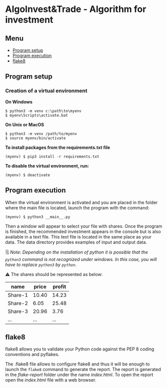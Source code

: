 # AlgoInvest&Trade - Algorithm for investment


## Menu

* [Program setup](#program-setup)
* [Program execution](#program-execution)
* [flake8](#flake8)

## Program setup

### Creation of a virtual environment

**On Windows**
```
$ python3 -m venv c:\path\to\myenv
$ myenv\Scripts\activate.bat
```

**On Unix or MacOS**
```
$ python3 -m venv /path/to/myenv
$ source myenv/bin/activate
```

**To install packages from the requirements.txt file**
```
(myenv) $ pip3 install -r requirements.txt
```

**To disable the virtual environment, run:**
```
(myenv) $ deactivate
```

## Program execution

When the virtual environment is activated and you are placed in the folder where the main file is located, launch the program with the command:
```
(myenv) $ python3 __main__.py
```

Then a window will appear to select your file with shares. Once the program is finished, the recommended investment appears in the console but is also available in a text file.
This text file is located in the same place as your data. The data directory provides examples of input and output data.

🗒️ *Note: Depending on the installation of python it is possible that the `python3` command is not recognized under windows. In this case, you will have to replace `python3` by `python`.*

⚠️ The shares should be represented as below:

| name     | price   | profit  |
| -------- | ------- | ------- |
| Share-1  | 10.40   | 14.23   |
| Share-2  | 6.05    | 25.48   |
| Share-3  | 20.96   | 3.76    |
| ...      | ...     | ...     |

## flake8

flake8 allows you to validate your Python code against the PEP 8 coding conventions and pyflakes.

The .flake8 file allows to configure flake8 and thus it will be enough to launch the `flake8` command to generate the report.
The report is generated in the *flake-report* folder under the name *index.html*. To open the report open the *index.html* file with a web browser.
